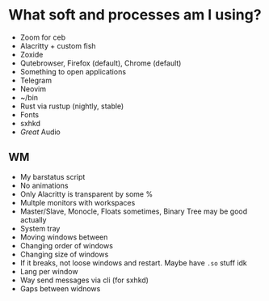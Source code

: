 # What soft and processes am I using?

- Zoom for ceb
- Alacritty + custom fish
- Zoxide
- Qutebrowser, Firefox (default), Chrome (default)
- Something to open applications
- Telegram
- Neovim
- ~/bin
- Rust via rustup (nightly, stable)
- Fonts
- sxhkd
- *Great* Audio

## WM

- My barstatus script
- No animations
- Only Alacritty is transparent by some %
- Multple monitors with workspaces
- Master/Slave, Monocle, Floats sometimes, Binary Tree may be good actually
- System tray
- Moving windows between
- Changing order of windows
- Changing size of windows
- If it breaks, not loose windows and restart. Maybe have `.so` stuff idk
- Lang per window
- Way send messages via cli (for sxhkd)
- Gaps between widnows
